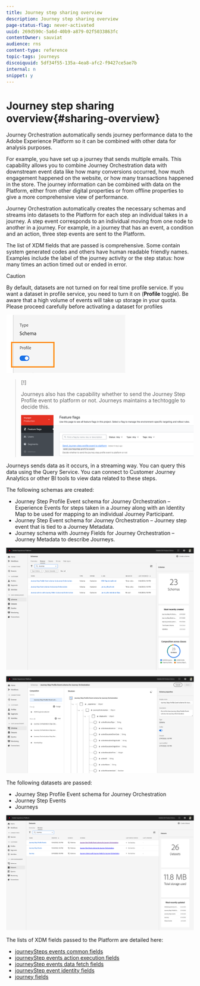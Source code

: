 ```yaml
---
title: Journey step sharing overview
description: Journey step sharing overview
page-status-flag: never-activated
uuid: 269d590c-5a6d-40b9-a879-02f5033863fc
contentOwner: sauviat
audience: rns
content-type: reference
topic-tags: journeys
discoiquuid: 5df34f55-135a-4ea8-afc2-f9427ce5ae7b
internal: n
snippet: y
---
```


# Journey step sharing overview{#sharing-overview}

Journey Orchestration automatically sends journey performance data to the Adobe Experience Platform so it can be combined with other data for analysis purposes. 

For example, you have set up a journey that sends multiple emails. This capability allows you to combine Journey Orchestration data with downstream event data like how many conversions occurred, how much engagement happened on the website, or how many transactions happened in the store. The journey information can be combined with data on the Platform, either from other digital properties or from offline properties to give a more comprehensive view of performance.

Journey Orchestration automatically creates the necessary schemas and streams into datasets to the Platform for each step an individual takes in a journey. A step event corresponds to an individual moving from one node to another in a journey. For example, in a journey that has an event, a condition and an action, three step events are sent to the Platform. 

The list of XDM fields that are passed is comprehensive. Some contain system generated codes and others have human readable friendly names. Examples include the label of the journey activity or the step status: how many times an action timed out or ended in error.

>[!CAUTION]
>
>By default, datasets are not turned on for real time profile service. If you want a dataset in profile service, you need to turn it on (**Profile** toggle). Be aware that a high volume of events will take up storage in your quota. Please proceed carefully before activating a dataset for profiles
>
>![](../assets/sharing4.png)

>[!]
>
>Journeys also has the capability whether to send the Journey Step Profile event to platform or not.  Journeys maintains a techtoggle to decide this.  
>
>![](../assets/techtoggle.png)

Journeys sends data as it occurs, in a streaming way. You can query this data using the Query Service. You can connect to Customer Journey Analytics or other BI tools to view data related to these steps.

The following schemas are created:

* Journey Step Profile Event schema for Journey Orchestration – Experience Events for steps taken in a Journey along with an Identity Map to be used for mapping to an individual Journey Participant.
* Journey Step Event schema for Journey Orchestration – Journey step event that is tied to a Journey Metadata.
* Journey schema with Journey Fields for Journey Orchestration – Journey Metadata to describe Journeys.

![](../assets/sharing1.png)

![](../assets/sharing2.png)

The following datasets are passed:

* Journey Step Profile Event schema for Journey Orchestration
* Journey Step Events
* Journeys

![](../assets/sharing3.png)

The lists of XDM fields passed to the Platform are detailed here:

* [journeySteps events common fields](../building-journeys/sharing-common-fields.md)
* [journeyStep events action execution fields](../building-journeys/sharing-execution-fields.md)
* [journeyStep events data fetch fields](../building-journeys/sharing-fetch-fields.md)
* [journeyStep event identity fields](../building-journeys/sharing-identity-fields.md)
* [journey fields](../building-journeys/sharing-journey-fields.md)

